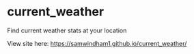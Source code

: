 # current_weather
Find current weather stats at your location

View site here:
https://samwindham1.github.io/current_weather/
